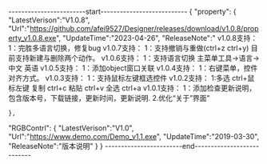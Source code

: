 ------------------------start---------------------------
{
"property":
	{
		"LatestVerison":"V1.0.8",
		"Url":"https://github.com/afei9527/Designer/releases/download/v1.0.8/property_v1.0.8.exe",
		"UpdateTime":"2023-04-26",
      	"ReleaseNote":" 
	                    v1.0.8支持：
			    1：完胜多语言切换，修复bug
	                    v1.0.7支持：
			    1：支持撤销与重做(ctrl+z ctrl+y) 目前支持新建与删除两个动作。
	                    v1.0.6支持：
			    1：支持语言切换  主菜单工具->语言->中文 英语 
	                    v1.0.5支持：
			    1：添加object窗口关联 
	                    v1.0.4支持：
			    1：右键菜单，控件对齐方式。
                            v1.0.3支持：
                            1：支持鼠标左键框选控件
                            v1.0.2支持：
                            1:多选 ctrl+鼠标左键 复制 ctrl+c  粘贴 ctrl+v 全选 ctrl+a 
                            v1.0.1支持：
                            1：添加检查更新说明，包含版本号，下载链接，更新时间，更新说明.
                            2.优化“关于”界面"
			    


	},
"RGBContrl":
	{
		"LatestVerison":"V1.0",
		"Url":"https://www.demo.com/Demo_v1.1.exe",
		"UpdateTime":"2019-03-30",
       		"ReleaseNote":"版本说明"
	}
}
------------------------end---------------------------

